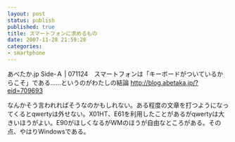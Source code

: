 ```yaml
---
layout: post
status: publish
published: true
title: スマートフォンに求めるもの
date: 2007-11-28 21:59:20
categories:
- smartphone
---
```

あべたか.jp Side-Ａ | 071124　スマートフォンは「キーボードがついているからこそ」である……というのがわたしの結論
<a href="http://blog.abetaka.jp/?eid=709693"> http://blog.abetaka.jp/?eid=709693</a>

なんかそう言われればそうなのかもしれない。ある程度の文章を打つようになってくるとqwertyは外せない。X01HT、E61を利用したことがあるがqwertyは大きいほうがよい。E90がほしくなるがWMのほうが自由なところがある。その点、やはりWindowsである。

